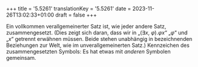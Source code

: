 +++
title = '5.5261'
translationKey = '5.5261'
date = 2023-11-26T13:02:33+01:00
draft = false
+++

Ein vollkommen verallgemeinerter Satz ist, wie jeder andere Satz, zusammengesetzt. (Dies zeigt sich daran, dass wir in „<span class="mathmode"><span class="quant">(<span class="symbol">∃</span><var>x</var>, <var>φ</var>).</span><var>φx</var></span>“ „<span class="mathmode"><var>φ</var></span>“ und „<span class="mathmode"><var>x</var></span>“ getrennt erwähnen müssen. Beide stehen unabhängig in bezeichnenden Beziehungen zur Welt, wie im unverallgemeinerten Satz.)
Kennzeichen des zusammengesetzten Symbols: Es hat etwas mit <em class="germph">anderen</em> Symbolen gemeinsam.
